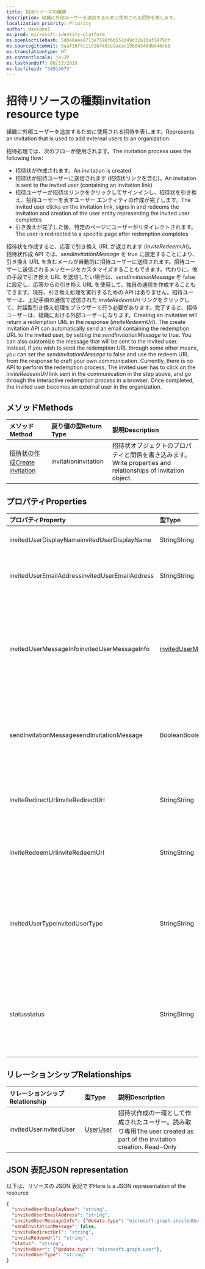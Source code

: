 ```yaml
---
title: 招待リソースの種類
description: 組織に外部ユーザーを追加するために使用される招待を表します。
localization_priority: Priority
author: davidmu1
ms.prod: microsoft-identity-platform
ms.openlocfilehash: 5d048aea8713e7598f6b551d49d32a10af19793f
ms.sourcegitcommit: 8aaf10f7c11d1bf481e9acac19884346dbd44cb8
ms.translationtype: HT
ms.contentlocale: ja-JP
ms.lasthandoff: 06/13/2019
ms.locfileid: "34914673"
---
```

# <a name="invitation-resource-type"></a><span data-ttu-id="0d7b3-103">招待リソースの種類</span><span class="sxs-lookup"><span data-stu-id="0d7b3-103">invitation resource type</span></span>

<span data-ttu-id="0d7b3-104">組織に外部ユーザーを追加するために使用される招待を表します。</span><span class="sxs-lookup"><span data-stu-id="0d7b3-104">Represents an invitation that is used to add external users to an organization.</span></span> 

<span data-ttu-id="0d7b3-105">招待処理では、次のフローが使用されます。</span><span class="sxs-lookup"><span data-stu-id="0d7b3-105">The invitation process uses the following flow:</span></span>

* <span data-ttu-id="0d7b3-106">招待状が作成されます。</span><span class="sxs-lookup"><span data-stu-id="0d7b3-106">An invitation is created</span></span>
* <span data-ttu-id="0d7b3-107">招待状が招待ユーザーに送信されます (招待状リンクを含む)。</span><span class="sxs-lookup"><span data-stu-id="0d7b3-107">An invitation is sent to the invited user (containing an invitation link)</span></span>
* <span data-ttu-id="0d7b3-108">招待ユーザーが招待状リンクをクリックしてサインインし、招待状を引き換え、招待ユーザーを表すユーザー エンティティの作成が完了します。</span><span class="sxs-lookup"><span data-stu-id="0d7b3-108">The invited user clicks on the invitation link, signs in and redeems the invitation and creation of the user entity representing the invited user completes</span></span>
* <span data-ttu-id="0d7b3-109">引き換えが完了した後、特定のページにユーザーがリダイレクトされます。</span><span class="sxs-lookup"><span data-stu-id="0d7b3-109">The user is redirected to a specific page after redemption completes</span></span>

<span data-ttu-id="0d7b3-p101">招待状を作成すると、応答で引き換え URL が返されます (*inviteRedeemUrl*)。招待状作成 API では、*sendInvitationMessage* を true に設定することにより、引き換え URL を含むメールが自動的に招待ユーザーに送信されます。招待ユーザーに送信されるメッセージをカスタマイズすることもできます。代わりに、他の手段で引き換え URL を送信したい場合は、*sendInvitationMessage* を false に設定し、応答からの引き換え URL を使用して、独自の通信を作成することもできます。現在、引き換え処理を実行するための API はありません。招待ユーザーは、上記手順の通信で送信された *inviteRedeemUrl* リンクをクリックして、対話型引き換え処理をブラウザーで行う必要があります。完了すると、招待ユーザーは、組織における外部ユーザーになります。</span><span class="sxs-lookup"><span data-stu-id="0d7b3-p101">Creating an invitation will return a redemption URL in the response (*inviteRedeemUrl*). The create invitation API can automatically send an email containing the redemption URL to the invited user, by setting the *sendInvitationMessage* to true. You can also customize the message that will be sent to the invited user. Instead, if you wish to send the redemption URL through some other means, you can set the *sendInvitationMessage* to false and use the redeem URL from the response to craft your own communication. Currently, there is no API to perform the redemption process. The invited user has to click on the *inviteRedeemUrl* link sent in the communication in the step above, and go through the interactive redemption process in a browser. Once completed, the invited user becomes an external user in the organization.</span></span>


## <a name="methods"></a><span data-ttu-id="0d7b3-117">メソッド</span><span class="sxs-lookup"><span data-stu-id="0d7b3-117">Methods</span></span>
| <span data-ttu-id="0d7b3-118">メソッド</span><span class="sxs-lookup"><span data-stu-id="0d7b3-118">Method</span></span>       | <span data-ttu-id="0d7b3-119">戻り値の型</span><span class="sxs-lookup"><span data-stu-id="0d7b3-119">Return Type</span></span>  |<span data-ttu-id="0d7b3-120">説明</span><span class="sxs-lookup"><span data-stu-id="0d7b3-120">Description</span></span>|
|:---------------|:--------|:----------|
|[<span data-ttu-id="0d7b3-121">招待状の作成</span><span class="sxs-lookup"><span data-stu-id="0d7b3-121">Create invitation</span></span>](../api/invitation-post.md) | <span data-ttu-id="0d7b3-122">invitation</span><span class="sxs-lookup"><span data-stu-id="0d7b3-122">invitation</span></span> | <span data-ttu-id="0d7b3-123">招待状オブジェクトのプロパティと関係を書き込みます。</span><span class="sxs-lookup"><span data-stu-id="0d7b3-123">Write properties and relationships of invitation object.</span></span>|

## <a name="properties"></a><span data-ttu-id="0d7b3-124">プロパティ</span><span class="sxs-lookup"><span data-stu-id="0d7b3-124">Properties</span></span>
| <span data-ttu-id="0d7b3-125">プロパティ</span><span class="sxs-lookup"><span data-stu-id="0d7b3-125">Property</span></span>     | <span data-ttu-id="0d7b3-126">型</span><span class="sxs-lookup"><span data-stu-id="0d7b3-126">Type</span></span>   |<span data-ttu-id="0d7b3-127">説明</span><span class="sxs-lookup"><span data-stu-id="0d7b3-127">Description</span></span>|
|:---------------|:--------|:----------|
|<span data-ttu-id="0d7b3-128">invitedUserDisplayName</span><span class="sxs-lookup"><span data-stu-id="0d7b3-128">invitedUserDisplayName</span></span>|<span data-ttu-id="0d7b3-129">String</span><span class="sxs-lookup"><span data-stu-id="0d7b3-129">String</span></span>|<span data-ttu-id="0d7b3-130">招待されるユーザーの表示名。</span><span class="sxs-lookup"><span data-stu-id="0d7b3-130">The display name of the user being invited.</span></span>|
|<span data-ttu-id="0d7b3-131">invitedUserEmailAddress</span><span class="sxs-lookup"><span data-stu-id="0d7b3-131">invitedUserEmailAddress</span></span>|<span data-ttu-id="0d7b3-132">String</span><span class="sxs-lookup"><span data-stu-id="0d7b3-132">String</span></span>|<span data-ttu-id="0d7b3-p102">招待されるユーザーのメール アドレス。必須。</span><span class="sxs-lookup"><span data-stu-id="0d7b3-p102">The email address of the user being invited. Required.</span></span>|
|<span data-ttu-id="0d7b3-135">invitedUserMessageInfo</span><span class="sxs-lookup"><span data-stu-id="0d7b3-135">invitedUserMessageInfo</span></span>|[<span data-ttu-id="0d7b3-136">invitedUserMessageInfo</span><span class="sxs-lookup"><span data-stu-id="0d7b3-136">invitedUserMessageInfo</span></span>](invitedusermessageinfo.md)|<span data-ttu-id="0d7b3-137">メッセージ テキスト、言語、および cc 受信者リストのカスタマイズなど、招待ユーザーに送信されるメッセージの追加構成。</span><span class="sxs-lookup"><span data-stu-id="0d7b3-137">Additional configuration for the message being sent to the invited user, including customizing message text, language and cc recipient list.</span></span>|
|<span data-ttu-id="0d7b3-138">sendInvitationMessage</span><span class="sxs-lookup"><span data-stu-id="0d7b3-138">sendInvitationMessage</span></span>|<span data-ttu-id="0d7b3-139">Boolean</span><span class="sxs-lookup"><span data-stu-id="0d7b3-139">Boolean</span></span>|<span data-ttu-id="0d7b3-p103">招待されるユーザーにメールを送信するかどうかを示します。既定値は false です。</span><span class="sxs-lookup"><span data-stu-id="0d7b3-p103">Indicates whether an email should be sent to the user being invited or not. The default is false.</span></span>|
|<span data-ttu-id="0d7b3-142">inviteRedirectUrl</span><span class="sxs-lookup"><span data-stu-id="0d7b3-142">inviteRedirectUrl</span></span>|<span data-ttu-id="0d7b3-143">String</span><span class="sxs-lookup"><span data-stu-id="0d7b3-143">String</span></span>|<span data-ttu-id="0d7b3-p104">招待状が引き換えられるとにユーザーがリダイレクトされる URL。必須。</span><span class="sxs-lookup"><span data-stu-id="0d7b3-p104">The URL user should be redirected to once the invitation is redeemed. Required.</span></span>|
|<span data-ttu-id="0d7b3-146">inviteRedeemUrl</span><span class="sxs-lookup"><span data-stu-id="0d7b3-146">inviteRedeemUrl</span></span>|<span data-ttu-id="0d7b3-147">String</span><span class="sxs-lookup"><span data-stu-id="0d7b3-147">String</span></span>|<span data-ttu-id="0d7b3-p105">ユーザーが招待状の引き換えに使用できる URL。読み取り専用</span><span class="sxs-lookup"><span data-stu-id="0d7b3-p105">The URL user can use to redeem his invitation. Read-Only</span></span>|
|<span data-ttu-id="0d7b3-150">invitedUserType</span><span class="sxs-lookup"><span data-stu-id="0d7b3-150">invitedUserType</span></span>|<span data-ttu-id="0d7b3-151">String</span><span class="sxs-lookup"><span data-stu-id="0d7b3-151">String</span></span>|<span data-ttu-id="0d7b3-152">招待されるユーザーの userType。</span><span class="sxs-lookup"><span data-stu-id="0d7b3-152">The userType of the user being invited.</span></span> <span data-ttu-id="0d7b3-153">既定では Guest です。</span><span class="sxs-lookup"><span data-stu-id="0d7b3-153">By default, this is Guest.</span></span> <span data-ttu-id="0d7b3-154">会社の管理者の場合は、Member として招待できます。</span><span class="sxs-lookup"><span data-stu-id="0d7b3-154">You can invite as Member if you are a company administrator.</span></span> |
|<span data-ttu-id="0d7b3-155">status</span><span class="sxs-lookup"><span data-stu-id="0d7b3-155">status</span></span>|<span data-ttu-id="0d7b3-156">String</span><span class="sxs-lookup"><span data-stu-id="0d7b3-156">String</span></span>|<span data-ttu-id="0d7b3-p107">招待の状態。可能な値:PendingAcceptance、Completed、InProgress、および Error</span><span class="sxs-lookup"><span data-stu-id="0d7b3-p107">The status of the invitation. Possible values: PendingAcceptance, Completed, InProgress, and Error</span></span>|

## <a name="relationships"></a><span data-ttu-id="0d7b3-159">リレーションシップ</span><span class="sxs-lookup"><span data-stu-id="0d7b3-159">Relationships</span></span>
| <span data-ttu-id="0d7b3-160">リレーションシップ</span><span class="sxs-lookup"><span data-stu-id="0d7b3-160">Relationship</span></span> | <span data-ttu-id="0d7b3-161">型</span><span class="sxs-lookup"><span data-stu-id="0d7b3-161">Type</span></span>   |<span data-ttu-id="0d7b3-162">説明</span><span class="sxs-lookup"><span data-stu-id="0d7b3-162">Description</span></span>|
|:---------------|:--------|:----------|
|<span data-ttu-id="0d7b3-163">invitedUser</span><span class="sxs-lookup"><span data-stu-id="0d7b3-163">invitedUser</span></span>|[<span data-ttu-id="0d7b3-164">User</span><span class="sxs-lookup"><span data-stu-id="0d7b3-164">User</span></span>](user.md)|<span data-ttu-id="0d7b3-p108">招待状作成の一環として作成されたユーザー。読み取り専用</span><span class="sxs-lookup"><span data-stu-id="0d7b3-p108">The user created as part of the invitation creation. Read-Only</span></span>|

## <a name="json-representation"></a><span data-ttu-id="0d7b3-167">JSON 表記</span><span class="sxs-lookup"><span data-stu-id="0d7b3-167">JSON representation</span></span>
<span data-ttu-id="0d7b3-168">以下は、リソースの JSON 表記です</span><span class="sxs-lookup"><span data-stu-id="0d7b3-168">Here is a JSON representation of the resource</span></span>

<!-- { "blockType": "resource", "baseType": "microsoft.graph.entity", "@odata.type": "microsoft.graph.invitation" } -->
```json
{
  "invitedUserDisplayName": "string",
  "invitedUserEmailAddress": "string",
  "invitedUserMessageInfo": {"@odata.type": "microsoft.graph.invitedUserMessageInfo"},
  "sendInvitationMessage": false,
  "inviteRedirectUrl": "string",
  "inviteRedeemUrl": "string",
  "status": "string",
  "invitedUser": {"@odata.type": "microsoft.graph.user"},
  "invitedUserType": "string"
}
```


<!-- uuid: 8fcb5dbc-d5aa-4681-8e31-b001d5168d79
2016-22-25 14:57:30 UTC -->
<!-- {
  "type": "#page.annotation",
  "description": "invitation resource",
  "keywords": "",
  "section": "documentation",
  "tocPath": ""
}-->
